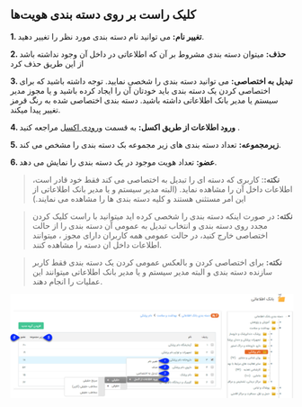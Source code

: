 ## کلیک راست بر روی دسته بندی هویت‌ها

**1. تغییر نام:** می توانید نام دسته بندی مورد نظر را تغییر دهید.

**2. حذف:** میتوان دسته بندی مشروط بر آن که اطلاعاتی در داخل آن وجود نداشته باشد از این طریق حذف کرد

**3. تبدیل به اختصاصی:** می توانید دسته بندی را شخصی نمایید. توجه داشته باشید که برای اختصاصی کردن یک دسته بندی باید خودتان آن را ایجاد کرده باشید و یا مجوز مدیر سیستم یا مدیر بانک اطلاعاتی داشته باشید. دسته بندی اختصاصی شده به رنگ قرمز تغییر پیدا میکند.

**4. ورود اطلاعات از طریق اکسل:** به قسمت [ورودی اکسل](https://github.com/1stco/PayamGostarDocs/blob/master/help%202.5.4/Integrated-bank/Excel-input/import-excel-identity.md)  مراجعه کنید .

**5. زیرمجموعه:** تعداد دسته بندی های زیر مجموعه بک دسته بندی را مشخص می کند.

**6. عضو:** تعداد هویت موجود در یک دسته بندی را نمایش می دهد.

> **نکته:**: کاربری که دسته ای را تبدیل به اختصاصی می کند فقط خود قادر است، اطلاعات داخل آن را مشاهده نماید. (البته مدیر سیستم و یا مدیر بانک اطلاعاتی از این امر مستثنی هستند و کلیه دسته بندی ها را مشاهده می نمایند.)

> **نکته:**  در صورت اینکه دسته بندی را شخصی کرده اید میتوانید با راست کلیک کردن مجدد روی دسته بندی و انتخاب تبدیل به عمومی آن دسته بندی را از حالت اختصاصی خارج کنید، در حالت عمومی همه کاربران دارای مجوز ، میتوانند اطلاعات داخل ان دسته را مشاهده کنند.

> **نکته:** برای اختصاصی کردن و بالعکس عمومی کردن یک دسته بندی فقط کاربر سازنده دسته بندی و البته مدیر سیستم و یا مدیر بانک اطلاعاتی میتوانند این عملیات را انجام دهند.

![](rastclick-dastbandi.png)

